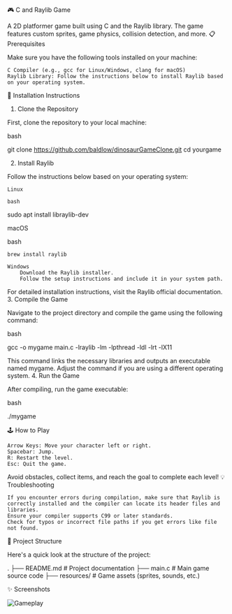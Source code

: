 🎮 C and Raylib Game

A 2D platformer game built using C and the Raylib library. The game features custom sprites, game physics, collision detection, and more.
📋 Prerequisites

Make sure you have the following tools installed on your machine:

    C Compiler (e.g., gcc for Linux/Windows, clang for macOS)
    Raylib Library: Follow the instructions below to install Raylib based on your operating system.

🔧 Installation Instructions
1. Clone the Repository

First, clone the repository to your local machine:

bash

git clone https://github.com/baldlow/dinosaurGameClone.git
cd yourgame

2. Install Raylib

Follow the instructions below based on your operating system:

    Linux

    bash

sudo apt install libraylib-dev

macOS

bash

    brew install raylib

    Windows
        Download the Raylib installer.
        Follow the setup instructions and include it in your system path.

For detailed installation instructions, visit the Raylib official documentation.
3. Compile the Game

Navigate to the project directory and compile the game using the following command:

bash

gcc -o mygame main.c -lraylib -lm -lpthread -ldl -lrt -lX11

This command links the necessary libraries and outputs an executable named mygame. Adjust the command if you are using a different operating system.
4. Run the Game

After compiling, run the game executable:

bash

./mygame

🕹️ How to Play

    Arrow Keys: Move your character left or right.
    Spacebar: Jump.
    R: Restart the level.
    Esc: Quit the game.

Avoid obstacles, collect items, and reach the goal to complete each level!
💡 Troubleshooting

    If you encounter errors during compilation, make sure that Raylib is correctly installed and the compiler can locate its header files and libraries.
    Ensure your compiler supports C99 or later standards.
    Check for typos or incorrect file paths if you get errors like file not found.

📂 Project Structure

Here's a quick look at the structure of the project:

.
├── README.md          # Project documentation
├── main.c             # Main game source code
├── resources/         # Game assets (sprites, sounds, etc.)

✨ Screenshots

![Gameplay](resources/gameplayScreenshot.png)
